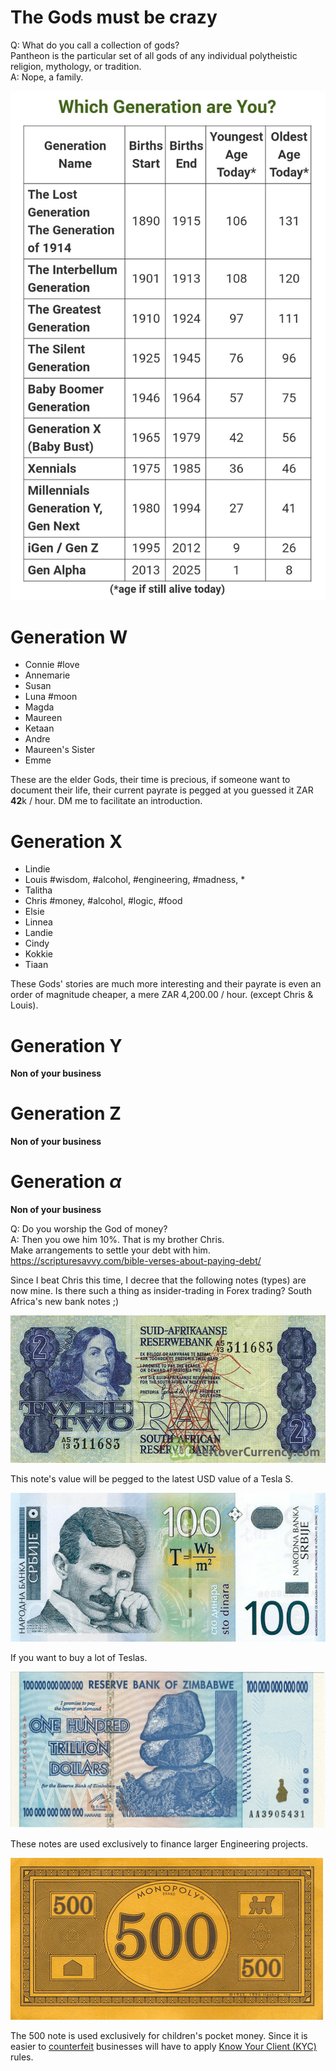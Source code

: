 
# The Gods must be crazy

Q: What do you call a collection of gods?  
    Pantheon is the particular set of all gods of any individual polytheistic religion, mythology, or tradition.  
A: Nope, a family.


![](./media/generations.jpg)

# Generation W
* Connie #love
* Annemarie
* Susan
* Luna #moon
* Magda
* Maureen
* Ketaan
* Andre
* Maureen's Sister
* Emme

These are the elder Gods, their time is precious, if someone want to document their life, their current payrate is pegged at you guessed it ZAR **42**k / hour.
DM me to facilitate an introduction.

# Generation X
* Lindie
* Louis #wisdom, #alcohol, #engineering, #madness, *
* Talitha
* Chris #money, #alcohol, #logic, #food
* Elsie
* Linnea
* Landie
* Cindy
* Kokkie
* Tiaan


These Gods' stories are much more interesting and their payrate is even an order of magnitude cheaper, a mere ZAR 4,200.00 / hour.  (except Chris & Louis).

# Generation Y
**Non of your business**

# Generation Z
**Non of your business**

# Generation $\alpha$
**Non of your business**


Q: Do you worship the God of money?  
A: Then you owe him 10%. That is my brother Chris.  
    Make arrangements to settle your debt with him.  
    https://scripturesavvy.com/bible-verses-about-paying-debt/



Since I beat Chris this time, I decree that the following notes (types) are now mine.
Is there such a thing as insider-trading in Forex trading? South Africa's new bank notes ;)

![](./media/2_rand.jpg)

This note's value will be pegged to the latest USD value of a Tesla S. 


![](./media/100_dinara.jpg)

If you want to buy a lot of Teslas.


![](./media/100000000000_zim_dollars.jpg)

These notes are used exclusively to finance larger Engineering projects.


![](./media/monopoly.jpg)

The 500 note is used exclusively for children's pocket money. Since it is easier to [counterfeit](https://en.wikipedia.org/wiki/Counterfeit_money) businesses will have to apply [Know Your Client (KYC)](https://www.investopedia.com/terms/k/knowyourclient.asp) rules.



